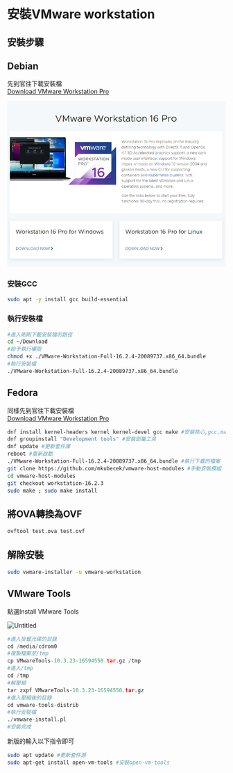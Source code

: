 # 安裝VMware workstation

## 安裝步驟 ##

## Debian ##
先到官往下載安裝檔   
[Download VMware Workstation Pro](https://www.vmware.com/products/workstation-pro/workstation-pro-evaluation.html)
    
![Untitled](Install_VMWare_Workstation_On_Linux/Untitled.png)
    
### 安裝GCC
    
```bash
sudo apt -y install gcc build-essential 
```
    
### 執行安裝檔
    
```bash
#進入剛剛下載安裝檔的路徑
cd ~/Download 
#給予執行權限
chmod +x ./VMware-Workstation-Full-16.2.4-20089737.x86_64.bundle
#執行安裝檔
./VMware-Workstation-Full-16.2.4-20089737.x86_64.bundle
```
## Fedora ##
同樣先到官往下載安裝檔   
[Download VMware Workstation Pro](https://www.vmware.com/products/workstation-pro/workstation-pro-evaluation.html)

```bash
dnf install kernel-headers kernel kernel-devel gcc make #安裝核心,gcc,make 
dnf groupinstall "Development tools" #安裝部屬工具
dnf update #更新套件庫
reboot #重新啟動
./VMware-Workstation-Full-16.2.4-20089737.x86_64.bundle #執行下載的檔案
git clone https://github.com/mkubecek/vmware-host-modules #手動安裝模組
cd vmware-host-modules
git checkout workstation-16.2.3
sudo make ; sudo make install
```
## 將OVA轉換為OVF ##

```bash
ovftool test.ova test.ovf
```
## 解除安裝 ##
```bash
sudo vwmare-installer -u vmware-workstation
```

## VMware Tools ##

點選Install VMware Tools

![Untitled](VMWare%20Tools%20db927dd08e2e42a0bc7df9d517bc4ff6/Untitled.png)

```python
#進入掛載光碟的目錄
cd /media/cdrom0
#複製檔案至/tmp
cp VMwareTools-10.3.23-16594550.tar.gz /tmp
#進入/tmp
cd /tmp
#解壓縮
tar zxpf VMwareTools-10.3.23-16594550.tar.gz
#進入壓縮後的目錄
cd vmware-tools-distrib
#執行安裝檔
./vmware-install.pl
#安裝完成
```

新版的輸入以下指令即可

```bash
sudo apt update #更新套件源
sudo apt-get install open-vm-tools #安裝open-vm-tools
```
